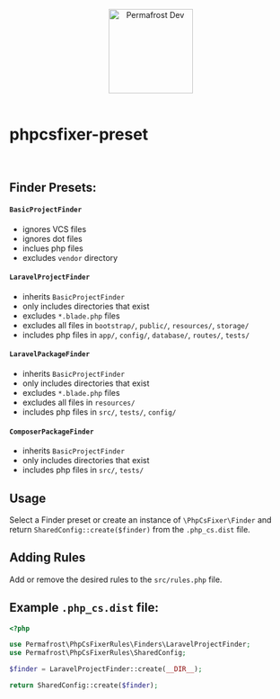 <p align="center">
<img src="https://static.permafrost.dev/images/permafrost-logo-02.png" alt="Permafrost Dev" height="150" style="block">
<br><br>
</p>

# phpcsfixer-preset
<br>

## Finder Presets:

#### `BasicProjectFinder`
- ignores VCS files
- ignores dot files
- inclues php files
- excludes `vendor` directory

#### `LaravelProjectFinder`
- inherits `BasicProjectFinder`
- only includes directories that exist
- excludes `*.blade.php` files
- excludes all files in `bootstrap/`, `public/`, `resources/`, `storage/`
- includes php files in `app/`, `config/`, `database/`, `routes/`, `tests/`

#### `LaravelPackageFinder`
- inherits `BasicProjectFinder`
- only includes directories that exist
- excludes `*.blade.php` files
- excludes all files in `resources/`
- includes php files in `src/`, `tests/`, `config/`

#### `ComposerPackageFinder`
- inherits `BasicProjectFinder`
- only includes directories that exist
- includes php files in `src/`, `tests/`

## Usage
Select a Finder preset or create an instance of `\PhpCsFixer\Finder` and return `SharedConfig::create($finder)` from the `.php_cs.dist` file.

## Adding Rules
Add or remove the desired rules to the `src/rules.php` file.

## Example `.php_cs.dist` file:

```php
<?php

use Permafrost\PhpCsFixerRules\Finders\LaravelProjectFinder;
use Permafrost\PhpCsFixerRules\SharedConfig;

$finder = LaravelProjectFinder::create(__DIR__);

return SharedConfig::create($finder);
```